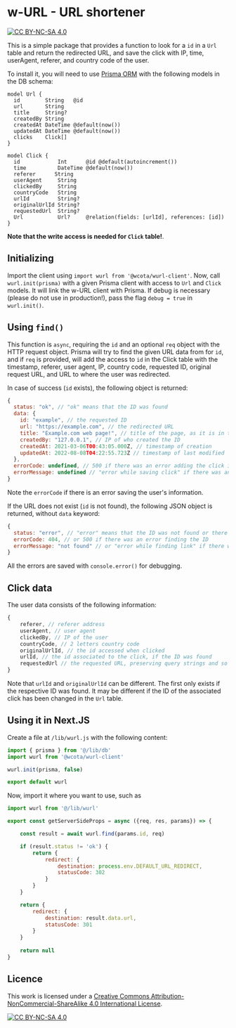 # w-URL - URL shortener 

[![CC BY-NC-SA 4.0][cc-by-nc-sa-shield]][cc-by-nc-sa]

This is a simple package that provides a function to look for a `id` in a `Url` table and return the redirected URL, and save the click with IP, time, userAgent, referer, and country code of the user.

To install it, you will need to use [Prisma ORM](https://www.prisma.io/) with the following models in the DB schema:

```prisma
model Url {
  id        String   @id
  url       String
  title     String?
  createdBy String
  createdAt DateTime @default(now())
  updatedAt DateTime @default(now())
  clicks    Click[]
}

model Click {
  id            Int      @id @default(autoincrement())
  time          DateTime @default(now())
  referer      String
  userAgent     String
  clickedBy     String
  countryCode   String
  urlId         String?
  originalUrlId String?
  requestedUrl  String?
  Url           Url?     @relation(fields: [urlId], references: [id])
}
```

**Note that the write access is needed for `Click` table!**.

## Initializing

Import the client using `import wurl from '@wcota/wurl-client'`. Now, call `wurl.init(prisma)` with a given Prisma client with access to `Url` and `Click` models.  It will link the w-URL client with Prisma. If debug is necessary (please do not use in production!), pass the flag `debug = true` in `wurl.init()`.

## Using `find()`

This function is `async`, requiring the `id` and an optional `req` object with the HTTP request object. Prisma will try to find the given URL data from for `id`, and if `req` is provided, will add the access to `id` in the Click table with the timestamp, referer, user agent, IP, country code, requested ID, original request URL, and URL to where the user was redirected.

In case of success (`id` exists), the following object is returned:

```js
{
  status: "ok", // "ok" means that the ID was found
  data: {
    id: "example", // the requested ID
    url: "https://example.com", // the redirected URL
    title: "Example.com web page!", // title of the page, as it is in the database
    createdBy: "127.0.0.1", // IP of who created the ID
    createdAt: 2021-03-06T00:43:05.000Z, // timestamp of creation
    updatedAt: 2022-08-08T04:22:55.723Z // timestamp of last modified
  },
  errorCode: undefined, // 500 if there was an error adding the click info
  errorMessage: undefined // "error while saving click" if there was an error adding the click info
}
```

Note the `errorCode` if there is an error saving the user's information. 

If the URL does not exist (`id` is not found), the following JSON object is returned, without `data` keyword:

```js
{
  status: "error", // "error" means that the ID was not found or there was another error
  errorCode: 404, // or 500 if there was an error finding the ID
  errorMessage: "not found" // or "error while finding link" if there was an error finding the ID
}
```

All the errors are saved with `console.error()` for debugging.

## Click data

The user data consists of the following information:

```js
{
    referer, // referer address
    userAgent, // user agent
    clickedBy, // IP of the user
    countryCode, // 2 letters country code
    originalUrlId, // the id accessed when clicked
    urlId, // the id associated to the click, if the ID was found
    requestedUrl // the requested URL, preserving query strings and so on
}
```

Note that `urlId` and `originalUrlId` can be different. The first only exists if the respective ID was found. It may be different if the ID of the associated click has been changed in the `Url` table.

## Using it in Next.JS

Create a file at `/lib/wurl.js` with the following content:

```js
import { prisma } from '@/lib/db'
import wurl from '@wcota/wurl-client'

wurl.init(prisma, false)

export default wurl
```

Now, import it where you want to use, such as

```js
import wurl from '@/lib/wurl'

export const getServerSideProps = async ({req, res, params}) => {

    const result = await wurl.find(params.id, req)

    if (result.status != 'ok') {
        return {
            redirect: {
                destination: process.env.DEFAULT_URL_REDIRECT,
                statusCode: 302
            }
        }
    }

    return {
        redirect: {
            destination: result.data.url,
            statusCode: 301
        }
    }
    
    return null
}
```

## Licence

This work is licensed under a
[Creative Commons Attribution-NonCommercial-ShareAlike 4.0 International License][cc-by-nc-sa].

[![CC BY-NC-SA 4.0][cc-by-nc-sa-image]][cc-by-nc-sa]

[cc-by-nc-sa]: http://creativecommons.org/licenses/by-nc-sa/4.0/
[cc-by-nc-sa-image]: https://licensebuttons.net/l/by-nc-sa/4.0/88x31.png
[cc-by-nc-sa-shield]: https://img.shields.io/badge/License-CC%20BY--NC--SA%204.0-lightgrey.svg
